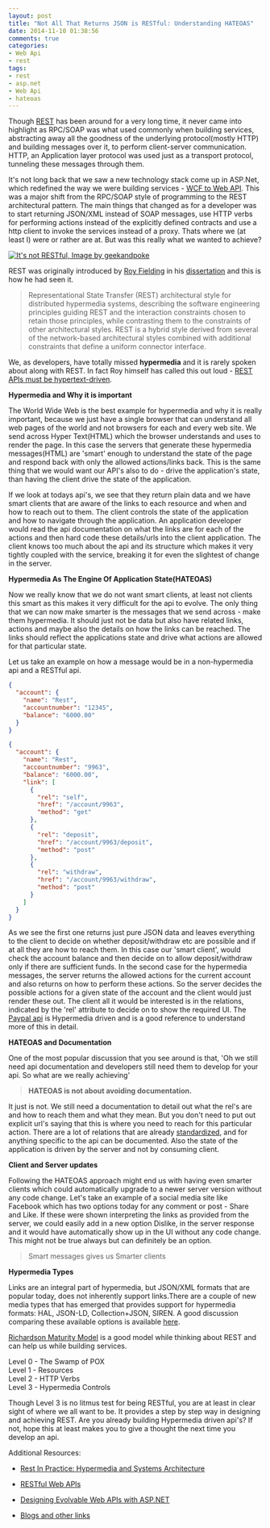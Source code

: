 ```yaml
---
layout: post
title: "Not All That Returns JSON is RESTful: Understanding HATEOAS"
date: 2014-11-10 01:38:56 
comments: true
categories:
- Web Api
- rest
tags:
- rest
- asp.net
- Web Api
- hateoas 
---
```


Though [REST](http://en.wikipedia.org/wiki/Representational_state_transfer) has been around for a very long time, it never came into highlight as RPC/SOAP was what used commonly when building services, abstracting away all the goodness of the underlying protocol(mostly HTTP) and building messages over it, to perform client-server communication. HTTP, an Application layer protocol was used just as a transport protocol, tunneling these messages through them.

It's not long back that we saw a new technology stack come up in ASP.Net, which redefined the way we were building services - [WCF to Web API](http://www.rahulpnath.com/blog/wcf-to-asp-net-web-api/). This was a major shift from the RPC/SOAP style of programming to the REST architectural pattern. The main things that changed as for a developer was to start returning JSON/XML instead of SOAP messages, use HTTP verbs for performing actions instead of the explicitly defined contracts and use a http client to invoke the services instead of a proxy. Thats where we (at least I) were or rather are at. But was this really what we wanted to achieve?

<a href="http://geek-and-poke.com/geekandpoke/2013/6/14/insulting-made-easy" class="center" title="It's not RESTful, Image by geekandpoke"><img src="/images/not_restful.png" class="center" alt="It's not RESTful, Image by geekandpoke"></a>

REST was originally introduced by [Roy Fielding](http://roy.gbiv.com/) in his [dissertation](http://www.ics.uci.edu/~fielding/pubs/dissertation/top.htm) and this is how he had seen it.

> Representational State Transfer (REST) architectural style for distributed hypermedia systems, describing the software engineering principles guiding REST and the interaction constraints chosen to retain those principles, while contrasting them to the constraints of other architectural styles. REST is a hybrid style derived from several of the network-based architectural styles combined with additional constraints that define a uniform connector interface.

We, as developers, have totally missed **hypermedia** and it is rarely spoken about along with REST. In fact Roy himself has called this out loud - [REST APIs must be hypertext-driven](http://roy.gbiv.com/untangled/2008/rest-apis-must-be-hypertext-driven).

**Hypermedia and Why it is important**

The World Wide Web is the best example for hypermedia and why it is really important, because we just have a single browser that can understand all web pages of the world and not browsers for each and every web site. We send across Hyper Text(HTML) which the browser understands and uses to render the page. In this case the servers that generate these hypermedia messages(HTML) are 'smart' enough to understand the state of the page and respond back with only the allowed actions/links back. This is the same thing that we would want our API's also to do - drive the application's state, than having the client drive the state of the application.

If we look at todays api's, we see that they return plain data and we have smart clients that are aware of the links to each resource and when and how to reach out to them. The client controls the state of the application and how to navigate through the application. An application developer would read the api documentation on what the links are for each of the actions and then hard code these details/urls into the client application. The client knows too much about the api and its structure which makes it very tightly coupled with the service, breaking it for even the slightest of change in the server.

**Hypermedia As The Engine Of Application State(HATEOAS)**

Now we really know that we do not want smart clients, at least not clients this smart as this makes it very difficult for the api to evolve. The only thing that we can now make smarter is the messages that we send across - make them hypermedia. It should just not be data but also have related links, actions and maybe also the details on how the links can be reached. The links should reflect the applications state and drive what actions are allowed for that particular state.

Let us take an example on how a message would be in a non-hypermedia api and a RESTful api.

```json Smart Client Messages
{
  "account": {
    "name": "Rest",
    "accountnumber": "12345",
    "balance": "6000.00"
  }
}
```

```json HATEOAS Messages
{
  "account": {
    "name": "Rest",
    "accountnumber": "9963",
    "balance": "6000.00",
    "link": [
      {
        "rel": "self",
        "href": "/account/9963",
        "method": "get"
      },
      {
        "rel": "deposit",
        "href": "/account/9963/deposit",
        "method": "post"
      },
      {
        "rel": "withdraw",
        "href": "/account/9963/withdraw",
        "method": "post"
      }
    ]
  }
}
```

As we see the first one returns just pure JSON data and leaves everything to the client to decide on whether deposit/withdraw etc are possible and if at all they are how to reach them. In this case our 'smart client', would check the account balance and then decide on to allow deposit/withdraw only if there are sufficient funds. In the second case for the hypermedia messages, the server returns the allowed actions for the current account and also returns on how to perform these actions. So the server decides the possible actions for a given state of the account and the client would just render these out. The client all it would be interested is in the relations, indicated by the 'rel' attribute to decide on to show the required UI. The [Paypal api](https://developer.paypal.com/docs/integration/direct/paypal-rest-payment-hateoas-links/) is Hypermedia driven and is a good reference to understand more of this in detail.

**HATEOAS and Documentation**

One of the most popular discussion that you see around is that, 'Oh we still need api documentation and developers still need them to develop for your api. So what are we really achieving'

> **HATEOAS is not about avoiding documentation.**

It just is not. We still need a documentation to detail out what the rel's are and how to reach them and what they mean. But you don't need to put out explicit url's saying that this is where you need to reach for this particular action. There are a lot of relations that are already [standardized](http://www.iana.org/assignments/link-relations/link-relations.xhtml), and for anything specific to the api can be documented. Also the state of the application is driven by the server and not by consuming client.

**Client and Server updates**

Following the HATEOAS approach might end us with having even smarter clients which could automatically upgrade to a newer server version without any code change. Let's take an example of a social media site like Facebook which has two options today for any comment or post - Share and Like. If these were shown interpreting the links as provided from the server, we could easily add in a new option Dislike, in the server response and it would have automatically show up in the UI without any code change. This might not be true always but can definitely be an option.

> Smart messages gives us Smarter clients

**Hypermedia Types**

Links are an integral part of hypermedia, but JSON/XML formats that are popular today, does not inherently support links.There are a couple of new media types that has emerged that provides support for hypermedia formats: HAL, JSON-LD, Collection+JSON, SIREN. A good discussion comparing these available options is available [here](http://sookocheff.com/posts/2014-03-11-on-choosing-a-hypermedia-format/).

[Richardson Maturity Model](http://martinfowler.com/articles/richardsonMaturityModel.html) is a good model while thinking about REST and can help us while building services.

Level 0 - The Swamp of POX  
Level 1 - Resources  
Level 2 - HTTP Verbs  
Level 3 - Hypermedia Controls

Though Level 3 is no litmus test for being RESTful, you are at least in clear sight of where we all want to be. It provides a step by step way in designing and achieving REST. Are you already building Hypermedia driven api's? If not, hope this at least makes you to give a thought the next time you develop an api.

Additional Resources:

- [Rest In Practice: Hypermedia and Systems Architecture ](http://www.amazon.com/gp/product/0596805829/ref=as_li_tl?ie=UTF8&camp=1789&creative=390957&creativeASIN=0596805829&linkCode=as2&tag=rahulpnath-20&linkId=DWVB6DWLT4IA2H3E)

* [RESTful Web APIs](http://www.amazon.com/gp/product/1449358063/ref=as_li_tl?ie=UTF8&camp=1789&creative=390957&creativeASIN=1449358063&linkCode=as2&tag=rahulpnath-20&linkId=QVBLKISYQTJ7HY2R)

- [Designing Evolvable Web APIs with ASP.NET](http://www.amazon.com/gp/product/1449337716/ref=as_li_tl?ie=UTF8&camp=1789&creative=390957&creativeASIN=1449337716&linkCode=as2&tag=rahulpnath-20&linkId=TD7FYXTI77G4P2GF)

* [Blogs and other links](https://delicious.com/rahulpnath/hypermedia)
  <a href="http://www.codeproject.com" style="display:none" rel="tag">CodeProject</a>
